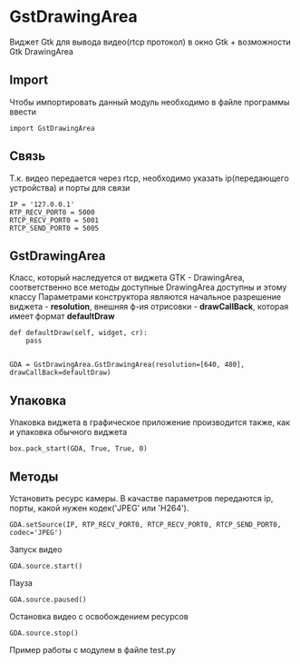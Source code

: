 # GstDrawingArea
Виджет Gtk для вывода видео(rtcp протокол) в окно Gtk + возможности Gtk DrawingArea
## Import
Чтобы импортировать данный модуль необходимо в файле программы ввести
```
import GstDrawingArea
```
## Связь
Т.к. видео передается через rtcp, необходимо указать ip(передающего устройства) и порты для связи
```
IP = '127.0.0.1'
RTP_RECV_PORT0 = 5000
RTCP_RECV_PORT0 = 5001
RTCP_SEND_PORT0 = 5005
```
## GstDrawingArea
Класс, который наследуется от виджета GTK - DrawingArea, соответственно все методы доступные DrawingArea доступны и этому классу
Параметрами конструктора являются начальное разрешение виджета - **resolution**, внешняя ф-ия отрисовки - **drawCallBack**, которая имеет формат
**defaultDraw**

```
def defaultDraw(self, widget, cr):
    pass
    

GDA = GstDrawingArea.GstDrawingArea(resolution=[640, 480], drawCallBack=defaultDraw)
```
## Упаковка
Упаковка виджета в графическое приложение производится также, как и упаковка обычного виджета                          
```
box.pack_start(GDA, True, True, 0)
```
## Методы
Установить ресурс камеры. В качастве параметров передаются ip, порты, какой нужен кодек('JPEG' или 'H264').
```
GDA.setSource(IP, RTP_RECV_PORT0, RTCP_RECV_PORT0, RTCP_SEND_PORT0, codec='JPEG')
```
Запуск видео
```
GDA.source.start()
```
Пауза
```
GDA.source.paused()
```
Остановка видео с освобождением ресурсов
```
GDA.source.stop()
```

Пример работы с модулем в файле test.py
